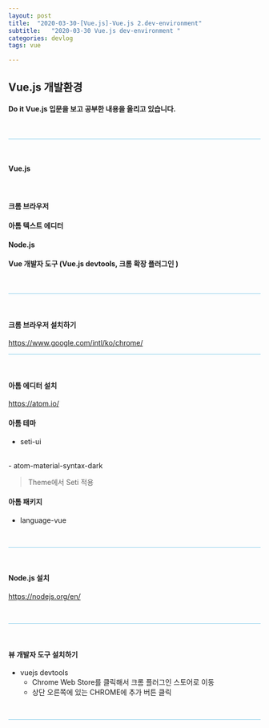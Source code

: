 ```yaml
---
layout: post
title:  "2020-03-30-[Vue.js]-Vue.js 2.dev-environment"
subtitle:   "2020-03-30 Vue.js dev-environment "
categories: devlog
tags: vue

---
```



## Vue.js 개발환경 <br/>


#### Do it Vue.js 입문을 보고 공부한 내용을 올리고 있습니다.



<br/>

<hr style="height: 1px; background: skyblue; "/>

<br/>


#### Vue.js

<br/>

#### 크롬 브라우저
#### 아톰 텍스트 에디터
#### Node.js
#### Vue 개발자 도구 (Vue.js devtools, 크롬 확장 플러그인 )

<br/>

<hr style="height: 1px; background: skyblue; "/>

<br/>

#### 크롬 브라우저 설치하기 <br/>

https://www.google.com/intl/ko/chrome/
<br/>


<hr style="height: 1px; background: skyblue; "/>

<br/>

#### 아톰 에디터 설치 <br/>

https://atom.io/
<br/>

#### 아톰 테마 <br/>

- seti-ui
<br/>
- atom-material-syntax-dark
<br/>

> Theme에서 Seti 적용

#### 아톰 패키지 <br/>

- language-vue

<br/>

<hr style="height: 1px; background: skyblue; "/>

<br/>

#### Node.js 설치 <br/>

https://nodejs.org/en/

<br/>

<hr style="height: 1px; background: skyblue; "/>

<br/>

#### 뷰 개발자 도구 설치하기 <br/>

- vuejs devtools
  - Chrome Web Store를 클릭해서 크롬 플러그인 스토어로 이동
  - 상단 오른쪽에 있는 CHROME에 추가 버튼 클릭

<br/>

<hr style="height: 1px; background: skyblue; "/>
